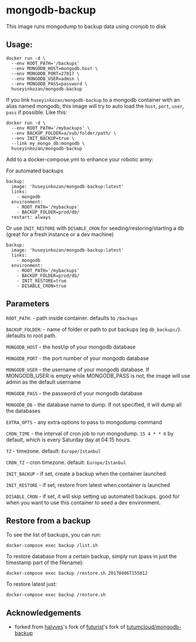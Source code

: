 # mongodb-backup

This image runs mongodump to backup data using cronjob to disk

## Usage:

```
docker run -d \
  --env ROOT_PATH='/backups'
  --env MONGODB_HOST=mongodb.host \
  --env MONGODB_PORT=27017 \
  --env MONGODB_USER=admin \
  --env MONGODB_PASS=password \
  huseyinkozan/mongodb-backup
```

If you link `huseyinkozan/mongodb-backup` to a mongodb container with an alias named mongodb, this image will try to auto load the `host`, `port`, `user`, `pass` if possible. Like this:

```
docker run -d \
  --env ROOT_PATH='/mybackups' \
  --env BACKUP_FOLDER=a/sub/folder/path/ \
  --env INIT_BACKUP=true \
  --link my_mongo_db:mongodb \
  huseyinkozan/mongodb-backup
```

Add to a docker-compose.yml to enhance your robotic army:

For automated backups
```
backup:
  image: 'huseyinkozan/mongodb-backup:latest'
  links:
    - mongodb
  environment:
    - ROOT_PATH='/mybackups'
    - BACKUP_FOLDER=prod/db/
  restart: always
```

Or use `INIT_RESTORE` with `DISABLE_CRON` for seeding/restoring/starting a db (great for a fresh instance or a dev machine)
```
backup:
  image: 'huseyinkozan/mongodb-backup:latest'
  links:
    - mongodb
  environment:
    - ROOT_PATH='/mybackups'
    - BACKUP_FOLDER=prod/db/
    - INIT_RESTORE=true
    - DISABLE_CRON=true
```

## Parameters

`ROOT_PATH`: - path inside container. defaults to `/backups`

`BACKUP_FOLDER`: - name of folder or path to put backups (eg `db_backups/`). defaults to root path.

`MONGODB_HOST` - the host/ip of your mongodb database

`MONGODB_PORT` - the port number of your mongodb database

`MONGODB_USER` - the username of your mongodb database. If MONGODB_USER is empty while MONGODB_PASS is not, the image will use admin as the default username

`MONGODB_PASS` - the password of your mongodb database

`MONGODB_DB` - the database name to dump. If not specified, it will dump all the databases

`EXTRA_OPTS` - any extra options to pass to mongodump command

`CRON_TIME` - the interval of cron job to run mongodump. `15 4 * * 6` by default, which is every Saturday day at 04:15 hours.

`TZ` - timezone. default: `Europe/Istanbul`

`CRON_TZ` - cron timezone. default: `Europe/Istanbul`

`INIT_BACKUP` - if set, create a backup when the container launched

`INIT_RESTORE` - if set, restore from latest when container is launched

`DISABLE_CRON` - if set, it will skip setting up automated backups. good for when you want to use this container to seed a dev environment.

## Restore from a backup

To see the list of backups, you can run:
```
docker-compose exec backup /list.sh
```

To restore database from a certain backup, simply run (pass in just the timestamp part of the filename):

```
docker-compose exec backup /restore.sh 20170406T155812
```

To restore latest just:
```
docker-compose exec backup /restore.sh
```

## Acknowledgements

  * forked from [halvves](https://github.com/halvves)'s fork of [futurist](https://github.com/futurist)'s fork of [tutumcloud/mongodb-backup](https://github.com/tutumcloud/mongodb-backup)
